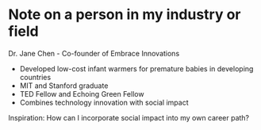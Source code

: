 # Note on a person in my industry or field

Dr. Jane Chen - Co-founder of Embrace Innovations

- Developed low-cost infant warmers for premature babies in developing countries
- MIT and Stanford graduate
- TED Fellow and Echoing Green Fellow
- Combines technology innovation with social impact

Inspiration: How can I incorporate social impact into my own career path?
